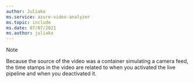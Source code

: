 ```yaml
---
author: Juliako
ms.service: azure-video-analyzer
ms.topic: include
ms.date: 07/07/2021
ms.author: juliako
---
```


> [!NOTE]
> Because the source of the video was a container simulating a camera feed, the time stamps in the video are related to when you activated the live pipeline and when you deactivated it.
